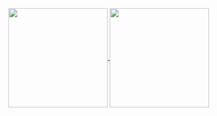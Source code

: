 <a href="https://github.com/Philosyang/Philosyang/blob/main/README.md?plain=1">
  <img height=200 align="center" src="https://vercel-github-readme-stats-git-main-philosyangs-projects.vercel.app/api?username=Philosyang&show_icons=true&theme=transparent&hide_title=true" />
</a>
<a href="https://github.com/Philosyang/Philosyang/blob/main/README.md?plain=1">
  <img height=200 align="center" src="https://vercel-github-readme-stats-git-main-philosyangs-projects.vercel.app/api/top-langs/?username=Philosyang&theme=transparent&hide_title=true&size_weight=0.5&count_weight=0.5&layout=compact&langs_count=8&card_width=320" />
</a>

<!--
github stats widget credit: https://github.com/anuraghazra/github-readme-stats 
github stats customization: https://github.com/anuraghazra/github-readme-stats?tab=readme-ov-file#customization
language stats customization: https://github.com/anuraghazra/github-readme-stats?tab=readme-ov-file#usage-2
align the cards: https://github.com/anuraghazra/github-readme-stats?tab=readme-ov-file#quick-tip-align-the-cards
-->


<!--
**Philosyang/Philosyang** is a ✨ _special_ ✨ repository because its `README.md` (this file) appears on your GitHub profile.

Here are some ideas to get you started:

## Hi there 👋
- 🔭 I’m currently working on ...
- 🌱 I’m currently learning ...
- 👯 I’m looking to collaborate on ...
- 🤔 I’m looking for help with ...
- 💬 Ask me about ...
- 📫 How to reach me: ...
- 😄 Pronouns: ...
- ⚡ Fun fact: ...
-->
